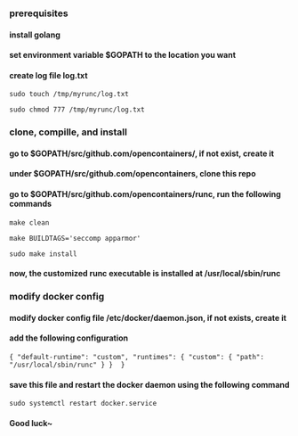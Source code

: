 ### prerequisites
#### install golang
#### set environment variable $GOPATH to the location you want
#### create log file log.txt
`sudo touch /tmp/myrunc/log.txt`

`sudo chmod 777 /tmp/myrunc/log.txt`

### clone, compille, and install
#### go to $GOPATH/src/github.com/opencontainers/, if not exist, create it
#### under $GOPATH/src/github.com/opencontainers, clone this repo
#### go to $GOPATH/src/github.com/opencontainers/runc, run the following commands
`make clean`

`make BUILDTAGS='seccomp apparmor'`

`sudo make install`
#### now, the customized runc executable is installed at /usr/local/sbin/runc

### modify docker config
#### modify docker config file /etc/docker/daemon.json, if not exists, create it
#### add the following configuration
`
{
  "default-runtime": "custom",
  "runtimes": {
    "custom": {
      "path": "/usr/local/sbin/runc"
    }
  } 
}
`
#### save this file and restart the docker daemon using the following command
`sudo systemctl restart docker.service`

#### Good luck~
